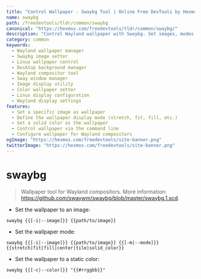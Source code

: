 ```yaml
---
title: "Control Wallpaper - Swaybg Tool | Online Free DevTools by Hexmos"
name: swaybg
path: /freedevtools/tldr/common/swaybg
canonical: "https://hexmos.com/freedevtools/tldr/common/swaybg/"
description: "Control Wayland wallpaper with Swaybg. Set images, modes, and colors easily. Free online tool, no registration required."
category: common
keywords:
  - Wayland wallpaper manager
  - Swaybg image setter
  - Linux wallpaper control
  - Desktop background manager
  - Wayland compositor tool
  - Sway window manager
  - Image display utility
  - Color wallpaper setter
  - Linux display configuration
  - Wayland display settings
features:
  - Set a specific image as wallpaper
  - Define the wallpaper display mode (stretch, fit, fill, etc.)
  - Set a solid color as the wallpaper
  - Control wallpaper via the command line
  - Configure wallpaper for Wayland compositors
ogImage: "https://hexmos.com/freedevtools/site-banner.png"
twitterImage: "https://hexmos.com/freedevtools/site-banner.png"
---
```


# swaybg

> Wallpaper tool for Wayland compositors.
> More information: <https://github.com/swaywm/swaybg/blob/master/swaybg.1.scd>.

- Set the wallpaper to an image:

`swaybg {{[-i|--image]}} {{path/to/image}}`

- Set the wallpaper mode:

`swaybg {{[-i|--image]}} {{path/to/image}} {{[-m|--mode]}} {{stretch|fit|fill|center|tile|solid_color}}`

- Set the wallpaper to a static color:

`swaybg {{[-c|--color]}} "{{#rrggbb}}"`
